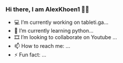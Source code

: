 ### Hi there, I am AlexKhoen1 👋🏻

- 💻 I’m currently working on tableti.ga...
- 🌱 I’m currently learning python...
- 🎞 I’m looking to collaborate on Youtube ...
- 📫 How to reach me: ...
- ⚡ Fun fact: ...


